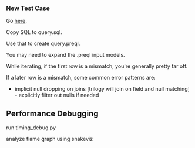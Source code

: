 

### New Test Case

Go [here](https://github.com/duckdb/duckdb/tree/main/extension/tpcds/dsdgen/queries).

Copy SQL to query.sql.

Use that to create query.preql.

You may need to expand the .preql input models.

While iterating, if the first row is a mismatch, you're generally pretty far off.

If a later row is a mismatch, some common error patterns are:
- implicit null dropping on joins [trilogy will join on field and null matching] - explicitly filter out nulls if needed

## Performance Debugging

run timing_debug.py

analyze flame graph using snakeviz
